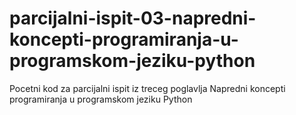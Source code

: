 # parcijalni-ispit-03-napredni-koncepti-programiranja-u-programskom-jeziku-python
Pocetni kod za parcijalni ispit iz treceg poglavlja Napredni koncepti programiranja u programskom jeziku Python
